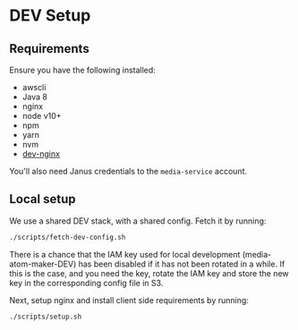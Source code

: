 # DEV Setup

## Requirements
Ensure you have the following installed:
- awscli
- Java 8
- nginx
- node v10+
- npm
- yarn
- nvm
- [dev-nginx](https://github.com/guardian/dev-nginx#installation)

You'll also need Janus credentials to the `media-service` account.

## Local setup 

We use a shared DEV stack, with a shared config. Fetch it by running:

```bash
./scripts/fetch-dev-config.sh
```

There is a chance that the IAM key used for local development (media-atom-maker-DEV) has been disabled if it has not been rotated in a while. If this is the case, and you need the key, rotate the IAM key and store the new key in the corresponding config file in S3.

Next, setup nginx and install client side requirements by running:

```bash
./scripts/setup.sh
```
